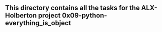 ## This directory contains all the tasks for the ALX-Holberton project 0x09-python-everything_is_object
